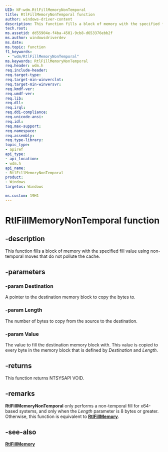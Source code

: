 ```yaml
---
UID: NF:wdm.RtlFillMemoryNonTemporal
title: RtlFillMemoryNonTemporal function
author: windows-driver-content
description: This function fills a block of memory with the specified fill value using non-temporal moves that do not pollute the cache.
tech.root:
ms.assetid: dd55904e-f4ba-4501-9cb8-d653376ebb2f
ms.author: windowsdriverdev
ms.date: 
ms.topic: function
f1_keywords:
 - "wdm/RtlFillMemoryNonTemporal"
ms.keywords: RtlFillMemoryNonTemporal
req.header: wdm.h
req.include-header:
req.target-type:
req.target-min-winverclnt:
req.target-min-winversvr:
req.kmdf-ver:
req.umdf-ver:
req.lib:
req.dll:
req.irql: 
req.ddi-compliance:
req.unicode-ansi:
req.idl:
req.max-support:
req.namespace:
req.assembly:
req.type-library: 
topic_type: 
- apiref
api_type: 
- api_location: 
- wdm.h
api_name: 
- RtlFillMemoryNonTemporal
product: 
- Windows
targetos: Windows

ms.custom: 19H1
---
```


# RtlFillMemoryNonTemporal function


## -description

This function fills a block of memory with the specified fill value using non-temporal moves that do not pollute the cache.

## -parameters

### -param Destination

A pointer to the destination memory block to copy the bytes to.

### -param Length

The number of bytes to copy from the source to the destination.

### -param Value

The value to fill the destination memory block with. This value is copied to every byte in the memory block that is defined by *Destination* and *Length*.


## -returns
This function returns NTSYSAPI VOID.
## -remarks

**RtlFillMemoryNonTemporal** only performs a non-temporal fill for x64-based systems, and only when the *Length* parameter is 8 bytes or greater. Otherwise, this function is equivalent to [**RtlFillMemory**](https://docs.microsoft.com/windows-hardware/drivers/ddi/content/wdm/nf-wdm-rtlfillmemory).

## -see-also

[**RtlFillMemory**](https://docs.microsoft.com/windows-hardware/drivers/ddi/content/wdm/nf-wdm-rtlfillmemory)

